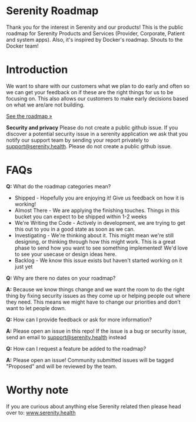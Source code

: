 # Serenity Roadmap

Thank you for the interest in Serenity and our products!
This is the public roadmap for Serenity Products and Services (Provider, Corporate, Patient and system apps). Also, it's inspired by Docker's roadmap. Shouts to the Docker team!

# Introduction
We want to share with our customers what we plan to do early and often so we can get your feedback on if these are the right things for us to be focusing on. This also allows our customers to make early decisions based on what we are/are not building. 

[See the roadmap »](https://github.com/orgs/serenity-health/projects/1)


**Security and privacy**
Please do not create a public github issue. If you discover a potential security issue in a serenity application we ask that you notify our support team by sending your report privately to support@serenity.health. Please do not create a public github issue.


# FAQs

**Q:** What do the roadmap categories mean?
* Shipped - Hopefully you are enjoying it! Give us feedback on how it is working!
* Almost There - We are applying the finishing touches. Things in this bucket you can expect to be shipped within 1-2 weeks
* We're Writing the Code - Actively in development, we are trying to get this out to you in a good state as soon as we can.
* Investigating - We're thinking about it. This might mean we're still designing, or thinking through how this might work. This is a great phase to send how you want to see something implemented! We'd love to see your usecase or design ideas here.
* Backlog - We know this issue exists but haven't started working on it just yet

**Q:** Why are there no dates on your roadmap?

**A:** Because we know things change and we want the room to do the right thing by fixing security issues as they come up or helping people out where they need. This means we might have to change our priorities and don’t want to let people down. 

**Q:** How can I provide feedback or ask for more information?

**A:** Please open an issue in this repo! If the issue is a bug or security issue, send an email to support@serenity.health instead

**Q:** How can I request a feature be added to the roadmap?

**A:** Please open an issue! Community submitted issues will be tagged "Proposed" and will be reviewed by the team.


# Worthy note
If you are curious about anything else Serenity related then please head over to: www.serenity.health 

